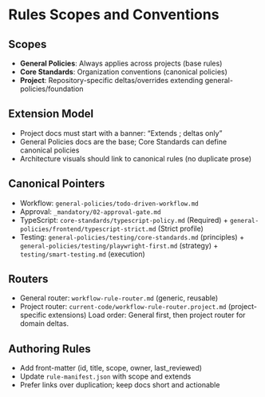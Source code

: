 # Rules Scopes and Conventions

## Scopes
- **General Policies**: Always applies across projects (base rules)
- **Core Standards**: Organization conventions (canonical policies)
- **Project**: Repository-specific deltas/overrides extending general-policies/foundation

## Extension Model
- Project docs must start with a banner: “Extends <path>; deltas only”
- General Policies docs are the base; Core Standards can define canonical policies
- Architecture visuals should link to canonical rules (no duplicate prose)

## Canonical Pointers
- Workflow: `general-policies/todo-driven-workflow.md`
- Approval: `_mandatory/02-approval-gate.md`
- TypeScript: `core-standards/typescript-policy.md` (Required) + `general-policies/frontend/typescript-strict.md` (Strict profile)
- Testing: `general-policies/testing/core-standards.md` (principles) + `general-policies/testing/playwright-first.md` (strategy) + `testing/smart-testing.md` (execution)

## Routers
- General router: `workflow-rule-router.md` (generic, reusable)
- Project router: `current-code/workflow-rule-router.project.md` (project-specific extensions)
Load order: General first, then project router for domain deltas.

## Authoring Rules
- Add front-matter (id, title, scope, owner, last_reviewed)
- Update `rule-manifest.json` with scope and extends
- Prefer links over duplication; keep docs short and actionable


